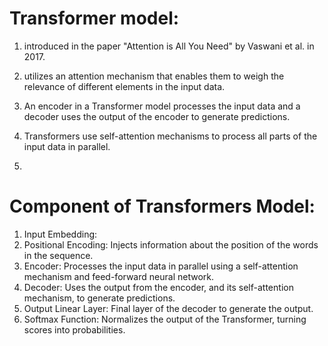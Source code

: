 # Transformer model:
1. introduced in the paper "Attention is All You Need" by Vaswani et al. in 2017.
2. utilizes an attention mechanism that enables them to weigh the relevance of different elements in the input data.
3. An encoder in a Transformer model processes the input data and a decoder uses the output of the encoder to generate predictions.
4. Transformers use self-attention mechanisms to process all parts of the input data in parallel.

5. 

# Component of Transformers Model:
1. Input Embedding:
2. Positional Encoding: Injects information about the position of the words in the sequence.
3. Encoder: Processes the input data in parallel using a self-attention mechanism and feed-forward neural network.
4. Decoder: Uses the output from the encoder, and its self-attention mechanism, to generate predictions.
5. Output Linear Layer: Final layer of the decoder to generate the output.
6. Softmax Function: Normalizes the output of the Transformer, turning scores into probabilities.
